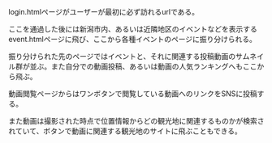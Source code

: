login.htmlページがユーザーが最初に必ず訪れるurlである。

ここを通過した後には新潟市内、あるいは近隣地区のイベントなどを表示するevent.htmlページに飛び、ここから各種イベントのページに振り分けられる。

振り分けられた先のページではイベントと、それに関連する投稿動画のサムネイル群が並ぶ。また自分での動画投稿、あるいは動画の人気ランキングへもここから飛ぶ。

動画閲覧ページからはワンボタンで閲覧している動画へのリンクをSNSに投稿する。

また動画は撮影された時点で位置情報からどの観光地に関連するものかが検索されていて、ボタンで動画に関連する観光地のサイトに飛ぶこともできる。

